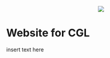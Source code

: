 <p align="center">
    <img src="https://raw.githubusercontent.com/Jaysmito101/cgl/main/logo.png" border="0"></
</p>

# Website for CGL

insert text here
